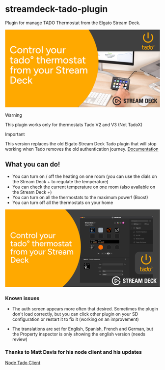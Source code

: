 # streamdeck-tado-plugin

Plugin for manage TADO Thermostat from the Elgato Stream Deck.

![Thumbnail](https://github.com/aperezm85/streamdeck-tado-v2-plugin/blob/main/dev.aperez.tado-plugin.sdPlugin/imgs/screenshots/Thumbnail.png?raw=true "Tado")

> [!WARNING]
> This plugin works only for thermostats Tado V2 and V3 (Not TadoX)

> [!IMPORTANT]
> This version replaces the old Elgato Stream Deck Tado plugin that will stop working when Tado removes the old authentication journey.
> [Documentation](https://mattdavis90.github.io/node-tado-client/)

## What you can do!

- You can turn on / off the heating on one room (you can use the dials on the Stream Deck + to regulate the temperature)
- You can check the current temperature on one room (also available on the Stream Deck +)
- You can turn on all the thermostats to the maximum power! (Boost)
- You can turn off all the thermostats on your home

![What you can do](https://github.com/aperezm85/streamdeck-tado-v2-plugin/blob/main/dev.aperez.tado-plugin.sdPlugin/imgs/screenshots/Screenshot.png?raw=true)

### Known issues

- The auth screen appears more often that desired. Sometimes the plugin don't load correctly, but you can click other plugin on your SD configuration or restart it to fix it (working on an improvement)

- The translations are set for English, Spanish, French and German, but the Property inspector is only showing the english version (needs review)

### Thanks to Matt Davis for his node client and his updates

[Node Tado Client](https://github.com/mattdavis90/node-tado-client)

